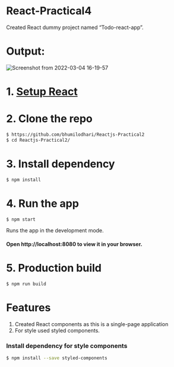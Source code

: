 # React-Practical4
  Created React dummy project named “Todo-react-app”.

# Output:
![Screenshot from 2022-03-04 16-19-57](https://user-images.githubusercontent.com/97098100/156752090-50d2f78d-fef0-4d56-923a-bdb7dade3910.png)

# 1. [Setup React](https://reactjs.org/docs/try-react.html)

# 2. Clone the repo

```sh
$ https://github.com/bhumilodhari/Reactjs-Practical2
$ cd Reactjs-Practical2/
```
# 3. Install dependency
```sh
$ npm install
```

# 4. Run the app
```sh
$ npm start
```
Runs the app in the development mode.
#### Open http://localhost:8080 to view it in your browser.

# 5. Production build

```sh
$ npm run build
```
# Features

1. Created React components as this is a single-page application
2. For style used styled components.

### Install dependency for style components
```sh
$ npm install --save styled-components
```
